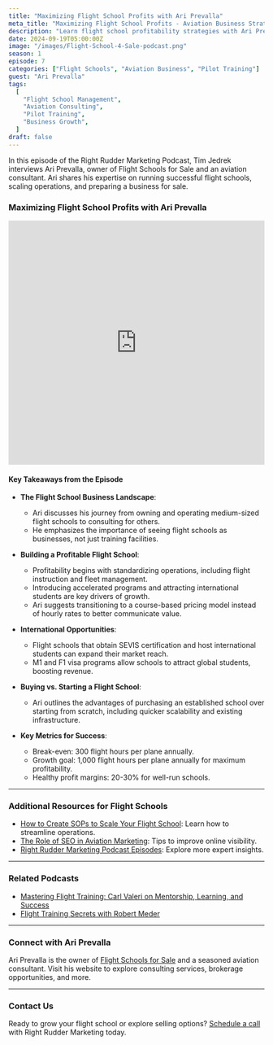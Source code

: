 ```yaml
---
title: "Maximizing Flight School Profits with Ari Prevalla"
meta_title: "Maximizing Flight School Profits - Aviation Business Strategies with Ari Prevalla"
description: "Learn flight school profitability strategies with Ari Prevalla from Flight Schools for Sale. Discover how to maximize flight training business profits, build scalable operations, and prepare for flight school sale. Expert aviation business consulting insights."
date: 2024-09-19T05:00:00Z
image: "/images/Flight-School-4-Sale-podcast.png"
season: 1
episode: 7
categories: ["Flight Schools", "Aviation Business", "Pilot Training"]
guest: "Ari Prevalla"
tags:
  [
    "Flight School Management",
    "Aviation Consulting",
    "Pilot Training",
    "Business Growth",
  ]
draft: false
---
```


In this episode of the Right Rudder Marketing Podcast, Tim Jedrek interviews Ari Prevalla, owner of Flight Schools for Sale and an aviation consultant. Ari shares his expertise on running successful flight schools, scaling operations, and preparing a business for sale.

### Maximizing Flight School Profits with Ari Prevalla

<iframe width="100%" height="480" src="https://www.youtube.com/embed/4eRTXQof2ko?si=YQXjFQZmR_0-Vee9" title="YouTube video player" frameborder="0" allow="accelerometer; autoplay; clipboard-write; encrypted-media; gyroscope; picture-in-picture; web-share" referrerpolicy="strict-origin-when-cross-origin" allowfullscreen></iframe>

#### Key Takeaways from the Episode

- **The Flight School Business Landscape**:
  - Ari discusses his journey from owning and operating medium-sized flight schools to consulting for others.
  - He emphasizes the importance of seeing flight schools as businesses, not just training facilities.

- **Building a Profitable Flight School**:
  - Profitability begins with standardizing operations, including flight instruction and fleet management.
  - Introducing accelerated programs and attracting international students are key drivers of growth.
  - Ari suggests transitioning to a course-based pricing model instead of hourly rates to better communicate value.

- **International Opportunities**:
  - Flight schools that obtain SEVIS certification and host international students can expand their market reach.
  - M1 and F1 visa programs allow schools to attract global students, boosting revenue.

- **Buying vs. Starting a Flight School**:
  - Ari outlines the advantages of purchasing an established school over starting from scratch, including quicker scalability and existing infrastructure.

- **Key Metrics for Success**:
  - Break-even: 300 flight hours per plane annually.
  - Growth goal: 1,000 flight hours per plane annually for maximum profitability.
  - Healthy profit margins: 20-30% for well-run schools.

---

### Additional Resources for Flight Schools

- [How to Create SOPs to Scale Your Flight School](https://rightruddermarketing.com/blog/how-to-create-sops-to-scale-your-flight-school/): Learn how to streamline operations.
- [The Role of SEO in Aviation Marketing](https://rightruddermarketing.com/blog/the-role-of-seo-in-elevating-flight-schools-to-the-top-of-the-page/): Tips to improve online visibility.
- [Right Rudder Marketing Podcast Episodes](https://rightruddermarketing.com/podcasts/): Explore more expert insights.

---

### Related Podcasts

- [Mastering Flight Training: Carl Valeri on Mentorship, Learning, and Success](https://rightruddermarketing.com/podcasts/mastering-flight-training-carl-valeri-on-mentorship-learning-and-success/)
- [Flight Training Secrets with Robert Meder](https://rightruddermarketing.com/podcasts/flight-training-secrets-industry-insights-with-robert-meder-nafi-s-chairman-emeritus-and-tim-jedrek-from-right-rudder-marketing/)

---

### Connect with Ari Prevalla

Ari Prevalla is the owner of [Flight Schools for Sale](https://www.flightschoolsforsale.com) and a seasoned aviation consultant. Visit his website to explore consulting services, brokerage opportunities, and more.

---

### Contact Us

Ready to grow your flight school or explore selling options? [Schedule a call](https://rightruddermarketing.com/schedule-call/) with Right Rudder Marketing today.
